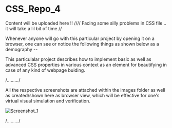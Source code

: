 # CSS_Repo_4

Content will be uploaded here !! //// Facing some silly problems in CSS file .. it will take a lil bit of time //

Whenever anyone will go with this particular project by opening it on a browser, one can see or notice the following things as shown below as a demography --

This particulalar project describes how to implement basic as well as advanced CSS properties in various context as an element for beautifying in case of any kind of webpage buiding.


/*.........*/


All the respective screenshots are attached within the images folder as well as created/shown here as browser view, which will be effective for one's virtual visual simulation and verification.

![Screenshot_1](https://user-images.githubusercontent.com/65014749/87562162-479f9680-c6db-11ea-8efc-9c8ede500c3d.png)


/*.........*/
